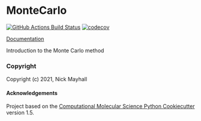 MonteCarlo
==============================
[//]: # (Badges)
[![GitHub Actions Build Status](https://github.com/CHEM-PHYS-X684/montecarlo/workflows/CI/badge.svg)](https://github.com/CHEM-PHYS-X684/montecarlo/actions?query=workflow%3ACI)
[![codecov](https://codecov.io/gh/CHEM-PHYS-X684/MonteCarlo/branch/master/graph/badge.svg)](https://codecov.io/gh/CHEM-PHYS-X684/MonteCarlo/branch/master)


[Documentation](https://chem-phys-x684.github.io/MonteCarlo/)

Introduction to the Monte Carlo method

### Copyright

Copyright (c) 2021, Nick Mayhall


#### Acknowledgements
 
Project based on the 
[Computational Molecular Science Python Cookiecutter](https://github.com/molssi/cookiecutter-cms) version 1.5.
